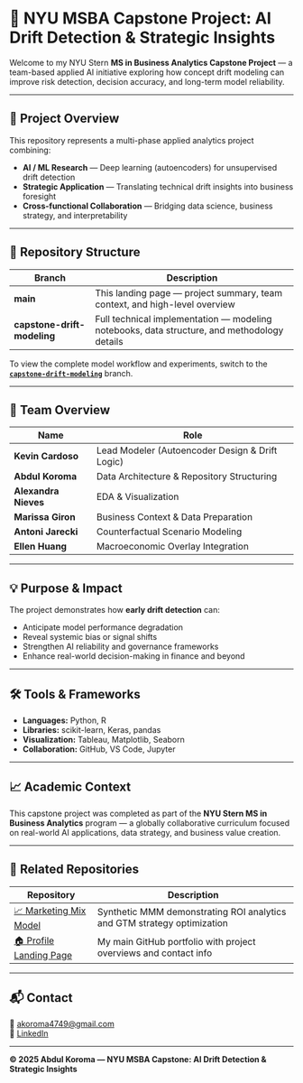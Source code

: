 # 🧠 NYU MSBA Capstone Project: AI Drift Detection & Strategic Insights

Welcome to my NYU Stern **MS in Business Analytics Capstone Project** — a team-based applied AI initiative exploring how concept drift modeling can improve risk detection, decision accuracy, and long-term model reliability.

---

## 🎯 Project Overview

This repository represents a multi-phase applied analytics project combining:
- **AI / ML Research** — Deep learning (autoencoders) for unsupervised drift detection  
- **Strategic Application** — Translating technical drift insights into business foresight  
- **Cross-functional Collaboration** — Bridging data science, business strategy, and interpretability  

---

## 🧩 Repository Structure

| Branch | Description |
|--------|--------------|
| **main** | This landing page — project summary, team context, and high-level overview |
| **capstone-drift-modeling** | Full technical implementation — modeling notebooks, data structure, and methodology details |

To view the complete model workflow and experiments, switch to the **[`capstone-drift-modeling`](../../tree/capstone-drift-modeling)** branch.

---

## 👥 Team Overview

| Name | Role |
|------|------|
| **Kevin Cardoso** | Lead Modeler (Autoencoder Design & Drift Logic) |
| **Abdul Koroma** | Data Architecture & Repository Structuring |
| **Alexandra Nieves** | EDA & Visualization |
| **Marissa Giron** | Business Context & Data Preparation |
| **Antoni Jarecki** | Counterfactual Scenario Modeling |
| **Ellen Huang** | Macroeconomic Overlay Integration |

---

## 💡 Purpose & Impact

The project demonstrates how **early drift detection** can:
- Anticipate model performance degradation  
- Reveal systemic bias or signal shifts  
- Strengthen AI reliability and governance frameworks  
- Enhance real-world decision-making in finance and beyond  

---

## 🛠️ Tools & Frameworks

- **Languages:** Python, R  
- **Libraries:** scikit-learn, Keras, pandas  
- **Visualization:** Tableau, Matplotlib, Seaborn  
- **Collaboration:** GitHub, VS Code, Jupyter  

---

## 📈 Academic Context

This capstone project was completed as part of the **NYU Stern MS in Business Analytics** program — a globally collaborative curriculum focused on real-world AI applications, data strategy, and business value creation.

---

## 🔗 Related Repositories

| Repository | Description |
|-------------|-------------|
| [📈 Marketing Mix Model](https://github.com/abdulkoroma/marketing-mix-model) | Synthetic MMM demonstrating ROI analytics and GTM strategy optimization |
| [🏠 Profile Landing Page](https://github.com/abdulkoroma/abdulkoroma) | My main GitHub portfolio with project overviews and contact info |

---

## 📬 Contact

📧 [akoroma4749@gmail.com](mailto:akoroma4749@gmail.com)  
🔗 [LinkedIn](https://www.linkedin.com/in/abdul-koroma-61019397)  

---

**© 2025 Abdul Koroma — NYU MSBA Capstone: AI Drift Detection & Strategic Insights**

